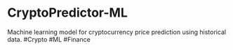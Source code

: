 # CryptoPredictor-ML
Machine learning model for cryptocurrency price prediction using historical data. #Crypto #ML #Finance
